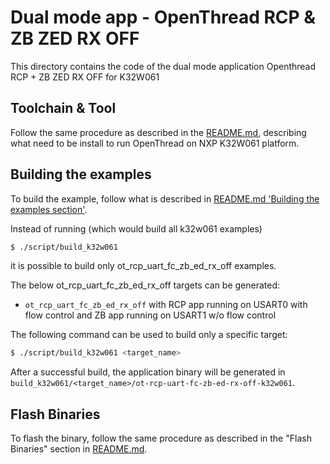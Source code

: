 # Dual mode app - OpenThread RCP & ZB ZED RX OFF

This directory contains the code of the dual mode application Openthread RCP + ZB ZED RX OFF for K32W061

## Toolchain & Tool

Follow the same procedure as described in the [README.md][k32w061_readme], describing what need to be install to run OpenThread on NXP K32W061 platform.

[k32w061_readme]: ../../../../src/k32w0/k32w061/README.md

## Building the examples

To build the example, follow what is described in [README.md 'Building the examples section'][k32w061_readme_build_example].

[k32w061_readme_build_example]: ../../../../src/k32w0/k32w061/README.md#Building-the-examples

Instead of running (which would build all k32w061 examples)

```bash
$ ./script/build_k32w061
```

it is possible to build only ot_rcp_uart_fc_zb_ed_rx_off examples.

The below ot_rcp_uart_fc_zb_ed_rx_off targets can be generated:

- `ot_rcp_uart_fc_zb_ed_rx_off` with RCP app running on USART0 with flow control and ZB app running on USART1 w/o flow control

The following command can be used to build only a specific target:

```bash
$ ./script/build_k32w061 <target_name>
```

After a successful build, the application binary will be generated in `build_k32w061/<target_name>/ot-rcp-uart-fc-zb-ed-rx-off-k32w061`.

## Flash Binaries

To flash the binary, follow the same procedure as described in the "Flash Binaries" section in [README.md][k32w061_readme_flash_binaries].

[k32w061_readme_flash_binaries]: ../../../../src/k32w0/k32w061/README.md#Flash-Binaries
